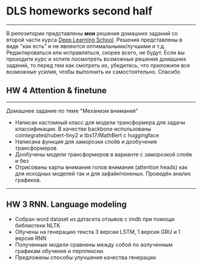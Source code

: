 # DLS homeworks second half
___
В репозитории представлены ***мои*** решения домашних заданий со второй части курса [Deep Learning School](https://dls.samcs.ru/courses). 
Решения представлены в виде "как есть" и не являются оптимальными/лучшими и т.д. Редактироваться или исправляться, скорее всего, не будут.
Если вы проходите курс и хотите посмотреть возможные решения домашних заданий, то перед тем как смотреть их, убедитесь, что приложили все возможные усилия, чтобы выполнить их самостоятельно. Спасибо

## HW 4 Attention & finetune
___
Домашнее задание по теме "Механизм внимания"
* Написан кастомный класс для модели трансформера для задачи классификации. В качестве backbone использованы cointegrated/rubert-tiny2 и tbs17/MathBert с huggingface
* Написана функция для заморозки слоёв и дообучения трансформеров
* Дообучены модели трансформеров в варианте с заморозкой слоёв и без
* Отрисованы карты внимания голов внимания (attention heads) как для исходных моделей так и для зафайнтюненых. Проведён аналих графиков.
___
## HW 3 RNN. Language modeling
* Собран word dataset из датасета отзывов с imdb при помощи библиотеки NLTK
* Обучены на генерацию текста 3 версии LSTM, 1 версия GRU и 1 версия RNN
* Полученные модели сравнены между собой по аолученным графикам обучения и перплексии.
* Предложены способы улучшения качества генерации